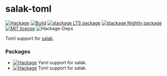 # salak-toml

[![Hackage](https://img.shields.io/hackage/v/salak-toml.svg?logo=haskell)](https://hackage.haskell.org/package/salak-toml)
[![Build](https://img.shields.io/travis/leptonyu/salak.svg?logo=travis)](https://travis-ci.org/leptonyu/salak)
[![stackage LTS package](http://stackage.org/package/salak-toml/badge/lts)](http://stackage.org/lts/package/salak-toml)
[![stackage Nightly package](http://stackage.org/package/salak-toml/badge/nightly)](http://stackage.org/nightly/package/salak-toml)
[![MIT license](https://img.shields.io/badge/license-MIT-blue.svg)](https://github.com/leptonyu/salak/blob/master/salak-toml/LICENSE)
![Hackage-Deps](https://img.shields.io/hackage-deps/v/salak-toml)

Toml support for [salak](https://hackage.haskell.org/package/salak).

### Packages

- [![Hackage](https://img.shields.io/badge/salak-yaml-orange)](https://hackage.haskell.org/package/salak-yaml) Yaml support for salak.
- [![Hackage](https://img.shields.io/badge/salak-toml-orange)](https://hackage.haskell.org/package/salak-toml) Toml support for salak.